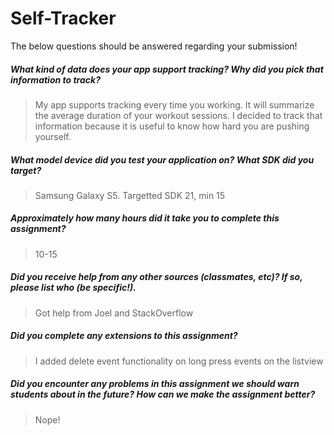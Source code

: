 # Self-Tracker

The below questions should be answered regarding your submission!

##### What kind of data does your app support tracking? Why did you pick that information to track? #####
> My app supports tracking every time you working. It will summarize the average duration of your
workout sessions. I decided to track that information because it is useful to know how hard you are
pushing yourself.


##### What model device did you test your application on? What SDK did you target? #####
> Samsung Galaxy S5. Targetted SDK 21, min 15


##### Approximately how many hours did it take you to complete this assignment? #####
> 10-15


##### Did you receive help from any other sources (classmates, etc)? If so, please list who (be specific!). #####
> Got help from Joel and StackOverflow


##### Did you complete any extensions to this assignment? #####
> I added delete event functionality on long press events on the listview


##### Did you encounter any problems in this assignment we should warn students about in the future? How can we make the assignment better? #####
> Nope!
